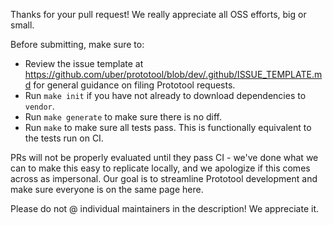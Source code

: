 Thanks for your pull request! We really appreciate all OSS efforts, big or small.

Before submitting, make sure to:

- Review the issue template at https://github.com/uber/prototool/blob/dev/.github/ISSUE_TEMPLATE.md for
  general guidance on filing Prototool requests.
- Run `make init` if you have not already to download dependencies to `vendor`.
- Run `make generate` to make sure there is no diff.
- Run `make` to make sure all tests pass. This is functionally equivalent to the tests run on CI.

PRs will not be properly evaluated until they pass CI - we've done what we can to make this easy
to replicate locally, and we apologize if this comes across as impersonal. Our goal is to streamline
Prototool development and make sure everyone is on the same page here.

Please do not @ individual maintainers in the description! We appreciate it.
